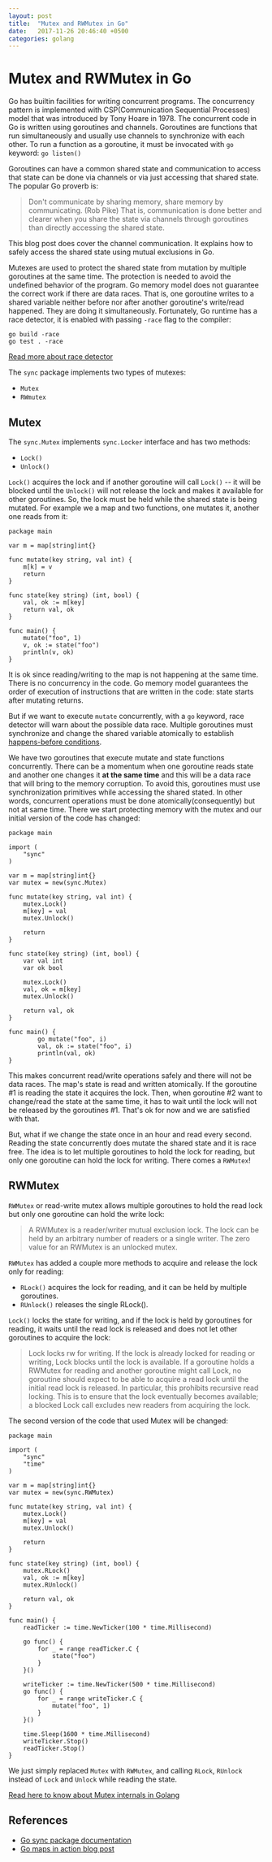 ```yaml
---
layout: post
title:  "Mutex and RWMutex in Go"
date:   2017-11-26 20:46:40 +0500
categories: golang
---
```


# Mutex and RWMutex in Go

Go has builtin facilities for writing concurrent programs.
The concurrency pattern is implemented with CSP(Communication Sequential Processes) model that was introduced by Tony Hoare in 1978.
The concurrent code in Go is written using goroutines and channels.
Goroutines are functions that run simultaneously and usually use channels to synchronize with each other.
To run a function as a goroutine, it must be invocated with `go` keyword: `go listen()`

Goroutines can have a common shared state and communication to access that state can be done via channels or via just accessing that shared state.
The popular Go proverb is:
> Don't communicate by sharing memory, share memory by communicating. (Rob Pike)
That is, communication is done better and clearer when you share the state via channels through goroutines than directly accessing the shared state.

This blog post does cover the channel communication.
It explains how to safely access the shared state using mutual exclusions in Go.

Mutexes are used to protect the shared state from mutation by multiple goroutines at the same time.
The protection is needed to avoid the undefined behavior of the program.
Go memory model does not guarantee the correct work if there are data races.
That is, one goroutine writes to a shared variable neither before nor after another goroutine's write/read happened. They are doing it simultaneously.
Fortunately, Go runtime has a race detector, it is enabled with passing `-race` flag to the compiler:

```Golang
go build -race
go test . -race
```

[Read more about race detector](https://golang.org/doc/articles/race_detector.html)

The `sync` package implements two types of mutexes:

* `Mutex`
* `RWmutex`

## Mutex

The `sync.Mutex` implements `sync.Locker` interface and has two methods:

* `Lock()`
* `Unlock()`

`Lock()` acquires the lock and if another goroutine will call `Lock()` -- it will be blocked
until the `Unlock()` will not release the lock and makes it available for other goroutines.
So, the lock must be held while the shared state is being mutated.
For example we a map and two functions, one mutates it, another one reads from it:

```Golang
package main

var m = map[string]int{}

func mutate(key string, val int) {
    m[k] = v
    return
}

func state(key string) (int, bool) {
    val, ok := m[key]
    return val, ok
}

func main() {
    mutate("foo", 1)
    v, ok := state("foo")
    println(v, ok)
}
```

It is ok since reading/writing to the map is not happening at the same time. There is no concurrency in the code.
Go memory model guarantees the order of execution of instructions that are written in the code:
state starts after mutating returns.

But if we want to execute `mutate` concurrently, with a `go` keyword, race detector will warn about the possible data race.
Multiple goroutines must synchronize and change the shared variable atomically to establish [happens-before conditions](https://golang.org/ref/mem#tmp_2).

We have two goroutines that execute mutate and state functions concurrently.
There can be a momentum when one goroutine reads state and another one changes it **at the same time**
and this will be a data race that will bring to the memory corruption.
To avoid this, goroutines must use synchronization primitives while accessing the shared stated.
In other words, concurrent operations must be done atomically(consequently) but not at same time.
There we start protecting memory with the mutex and our initial version of the code has changed:

```Golang
package main

import (
    "sync"
)

var m = map[string]int{}
var mutex = new(sync.Mutex)

func mutate(key string, val int) {
    mutex.Lock()
    m[key] = val
    mutex.Unlock()

    return
}

func state(key string) (int, bool) {
    var val int
    var ok bool

    mutex.Lock()
    val, ok = m[key]
    mutex.Unlock()

    return val, ok
}

func main() {
        go mutate("foo", i)
        val, ok := state("foo", i)
        println(val, ok)
}
```

This makes concurrent read/write operations safely and there will not be data races.
The map's state is read and written atomically.
If the goroutine #1 is reading the state it acquires the lock.
Then, when goroutine #2 want to change/read the state at the same time,
it has to wait until the lock will not be released by the goroutines #1.
That's ok for now and we are satisfied with that.

But, what if we change the state once in an hour and read every second.
Reading the state concurrently does mutate the shared state and it is race free.
The idea is to let multiple goroutines to hold the lock for reading,
but only one goroutine can hold the lock for writing.
There comes a `RWMutex`!

## RWMutex

`RWMutex` or read-write mutex allows multiple goroutines to hold the read lock but only one goroutine can hold the write lock:

>A RWMutex is a reader/writer mutual exclusion lock. The lock can be held by an arbitrary number of readers or a single writer. The zero value for an RWMutex is an unlocked mutex.

`RWMutex` has added a couple more methods to acquire and release the lock only for reading:

* `RLock()` acquires the lock for reading, and it can be held by multiple goroutines.
* `RUnlock()` releases the single RLock().

`Lock()` locks the state for writing, and if the lock is held by goroutines for reading,
it waits until the read lock is released and does not let other goroutines to acquire the lock:

>Lock locks rw for writing. If the lock is already locked for reading or writing, Lock blocks until the lock is available.
>If a goroutine holds a RWMutex for reading and another goroutine might call Lock, no goroutine should expect to be able to acquire a read lock until the initial read lock is released. In particular, this prohibits recursive read locking. This is to ensure that the lock eventually becomes available; a blocked Lock call excludes new readers from acquiring the lock.

The second version of the code that used Mutex will be changed:

```Golang
package main

import (
    "sync"
    "time"
)

var m = map[string]int{}
var mutex = new(sync.RWMutex)

func mutate(key string, val int) {
    mutex.Lock()
    m[key] = val
    mutex.Unlock()

    return
}

func state(key string) (int, bool) {
    mutex.RLock()
    val, ok := m[key]
    mutex.RUnlock()

    return val, ok
}

func main() {
    readTicker := time.NewTicker(100 * time.Millisecond)

    go func() {
        for _ = range readTicker.C {
            state("foo")
        }
    }()

    writeTicker := time.NewTicker(500 * time.Millisecond)
    go func() {
        for _ = range writeTicker.C {
            mutate("foo", 1)
        }
    }()

    time.Sleep(1600 * time.Millisecond)
    writeTicker.Stop()
    readTicker.Stop()
}
```

We just simply replaced `Mutex` with `RWMutex`, and calling `RLock`, `RUnlock` instead of `Lock` and `Unlock` while reading the state.

[Read here to know about Mutex internals in Golang](https://medium.com/golangspec/sync-rwmutex-ca6c6c3208a0)

## References

* [Go sync package documentation](https://godoc.org/sync)
* [Go maps in action blog post](https://blog.golang.org/go-maps-in-action#TOC_6.)